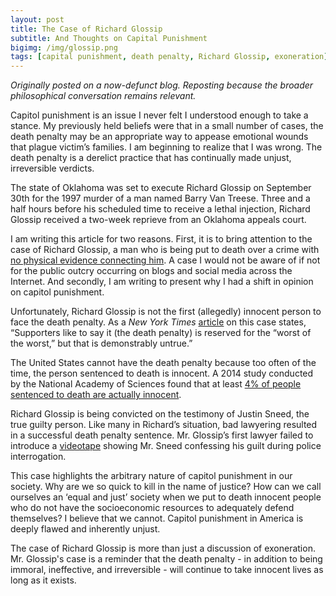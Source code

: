 ```yaml
---
layout: post
title: The Case of Richard Glossip
subtitle: And Thoughts on Capital Punishment
bigimg: /img/glossip.png
tags: [capital punishment, death penalty, Richard Glossip, exoneration]
---
```

*Originally posted on a now-defunct blog. Reposting because the broader philosophical conversation remains relevant.*

Capitol punishment is an issue I never felt I understood enough to take a stance. My previously held beliefs were that in a small number of cases, the death penalty may be an appropriate way to appease emotional wounds that plague victim’s families. I am beginning to realize that I was wrong. The death penalty is a derelict practice that has continually made unjust, irreversible verdicts.
The state of Oklahoma was set to execute Richard Glossip on September 30th for the 1997 murder of a man named Barry Van Treese. Three and a half hours before his scheduled time to receive a lethal injection, Richard Glossip received a two-week reprieve from an Oklahoma appeals court.
I am writing this article for two reasons. First, it is to bring attention to the case of Richard Glossip, a man who is being put to death over a crime with [no physical evidence connecting him](https://theintercept.com/2015/07/09/oklahoma-prepares-resume-executions-richard-glossip-first-line-die/). A case I would not be aware of if not for the public outcry occurring on blogs and social media across the Internet. And secondly, I am writing to present why I had a shift in opinion on capitol punishment.
Unfortunately, Richard Glossip is not the first (allegedly) innocent person to face the death penalty. As a *New York Times* [article](https://www.nytimes.com/2015/09/16/opinion/countdown-to-an-execution-in-oklahoma.html?_r=0) on this case states, “Supporters like to say it (the death penalty) is reserved for the “worst of the worst,” but that is demonstrably untrue.”
The United States cannot have the death penalty because too often of the time, the person sentenced to death is innocent. A 2014 study conducted by the National Academy of Sciences found that at least [4% of people sentenced to death are actually innocent](https://www.innocenceproject.org/national-academy-of-sciences-reports-four-percent-of-death-row-inmates-are-innocent/).
Richard Glossip is being convicted on the testimony of Justin Sneed, the true guilty person. Like many in Richard’s situation, bad lawyering resulted in a successful death penalty sentence. Mr. Glossip’s first lawyer failed to introduce a [videotape](http://okcfox.com/news/local/full-video-justin-sneed-interrogation) showing Mr. Sneed confessing his guilt during police interrogation.
This case highlights the arbitrary nature of capitol punishment in our society. Why are we so quick to kill in the name of justice? How can we call ourselves an ‘equal and just’ society when we put to death innocent people who do not have the socioeconomic resources to adequately defend themselves? I believe that we cannot. Capitol punishment in America is deeply flawed and inherently unjust.

The case of Richard Glossip is more than just a discussion of exoneration. Mr. Glossip's case is a reminder that the death penalty - in addition to being immoral, ineffective, and irreversible - will continue to take innocent lives as long as it exists.
